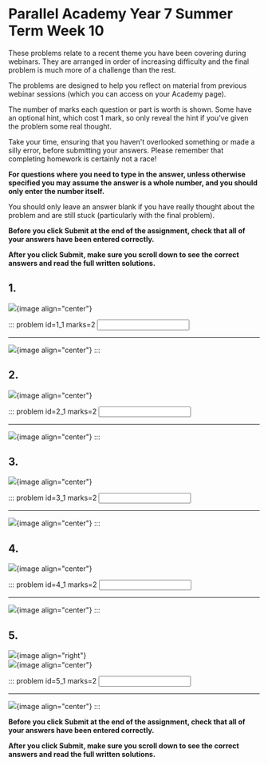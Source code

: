 # Parallel Academy Year 7 Summer Term Week 10

These problems relate to a recent theme you have been covering during webinars. They are arranged in order of increasing difficulty and the final problem is much more of a challenge than the rest.  

The problems are designed to help you reflect on material from previous webinar sessions (which you can access on your Academy page).  

The number of marks each question or part is worth is shown. Some have an optional hint, which cost 1 mark, so only reveal the hint if you’ve given the problem some real thought.   

Take your time, ensuring that you haven't overlooked something or made a silly error, before submitting your answers. Please remember that completing homework is certainly not a race!  

**For questions where you need to type in the answer, unless otherwise specified you may assume the answer is a whole number, and you should only enter the number itself.**  

You should only leave an answer blank if you have really thought about the problem and are still stuck (particularly with the final problem).  

**Before you click Submit at the end of the assignment, check that all of your answers have been entered correctly.** 
  
**After you click Submit, make sure you scroll down to see the correct answers and read the full written solutions.** 



## 1.	
![](/resources/academy-7sum-week-11/q1.png){image align="center"}  

::: problem id=1_1 marks=2
<input type="number" solution="28"/>  

---

![](/resources/academy-7sum-week-11/s1.png){image align="center"}
:::  


## 2.
![](/resources/academy-7sum-week-11/q2.png){image align="center"}  

::: problem id=2_1 marks=2
<input type="number" solution="432"/>  

---

![](/resources/academy-7sum-week-11/s2.png){image align="center"}
:::  


## 3.
![](/resources/academy-7sum-week-11/q3.png){image align="center"}  

::: problem id=3_1 marks=2
<input type="number" solution="1000"/>  

---

![](/resources/academy-7sum-week-11/s3.png){image align="center"}
:::  


## 4.
![](/resources/academy-7sum-week-11/q4.png){image align="center"}  

::: problem id=4_1 marks=2
<input type="number" solution="25"/>  

---

![](/resources/academy-7sum-week-11/s4.png){image align="center"}
:::  


## 5.
![](/resources/academy-4-week-2/4-skull.png){image align="right"}  
![](/resources/academy-7sum-week-11/q5.png){image align="center"}  

::: problem id=5_1 marks=2
<input type="number" solution="105"/>  

---

![](/resources/academy-7sum-week-11/s5.png){image align="center"}
::: 

**Before you click Submit at the end of the assignment, check that all of your answers have been entered correctly.** 
  
**After you click Submit, make sure you scroll down to see the correct answers and read the full written solutions.**  